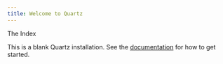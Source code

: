 ```yaml
---
title: Welcome to Quartz
---
```

The Index

This is a blank Quartz installation.
See the [documentation](https://quartz.jzhao.xyz) for how to get started.
